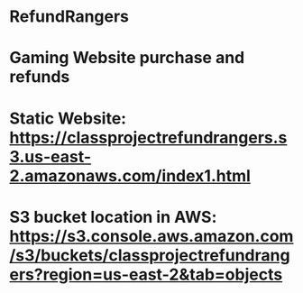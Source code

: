 # RefundRangers
# Gaming Website purchase and refunds
# Static Website: https://classprojectrefundrangers.s3.us-east-2.amazonaws.com/index1.html

# S3 bucket location in AWS: https://s3.console.aws.amazon.com/s3/buckets/classprojectrefundrangers?region=us-east-2&tab=objects
